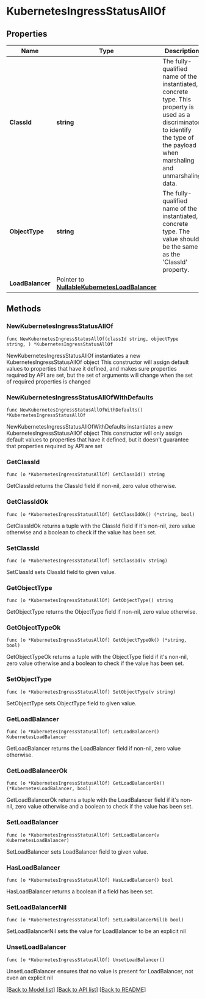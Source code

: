# KubernetesIngressStatusAllOf

## Properties

Name | Type | Description | Notes
------------ | ------------- | ------------- | -------------
**ClassId** | **string** | The fully-qualified name of the instantiated, concrete type. This property is used as a discriminator to identify the type of the payload when marshaling and unmarshaling data. | [default to "kubernetes.IngressStatus"]
**ObjectType** | **string** | The fully-qualified name of the instantiated, concrete type. The value should be the same as the &#39;ClassId&#39; property. | [default to "kubernetes.IngressStatus"]
**LoadBalancer** | Pointer to [**NullableKubernetesLoadBalancer**](KubernetesLoadBalancer.md) |  | [optional] 

## Methods

### NewKubernetesIngressStatusAllOf

`func NewKubernetesIngressStatusAllOf(classId string, objectType string, ) *KubernetesIngressStatusAllOf`

NewKubernetesIngressStatusAllOf instantiates a new KubernetesIngressStatusAllOf object
This constructor will assign default values to properties that have it defined,
and makes sure properties required by API are set, but the set of arguments
will change when the set of required properties is changed

### NewKubernetesIngressStatusAllOfWithDefaults

`func NewKubernetesIngressStatusAllOfWithDefaults() *KubernetesIngressStatusAllOf`

NewKubernetesIngressStatusAllOfWithDefaults instantiates a new KubernetesIngressStatusAllOf object
This constructor will only assign default values to properties that have it defined,
but it doesn't guarantee that properties required by API are set

### GetClassId

`func (o *KubernetesIngressStatusAllOf) GetClassId() string`

GetClassId returns the ClassId field if non-nil, zero value otherwise.

### GetClassIdOk

`func (o *KubernetesIngressStatusAllOf) GetClassIdOk() (*string, bool)`

GetClassIdOk returns a tuple with the ClassId field if it's non-nil, zero value otherwise
and a boolean to check if the value has been set.

### SetClassId

`func (o *KubernetesIngressStatusAllOf) SetClassId(v string)`

SetClassId sets ClassId field to given value.


### GetObjectType

`func (o *KubernetesIngressStatusAllOf) GetObjectType() string`

GetObjectType returns the ObjectType field if non-nil, zero value otherwise.

### GetObjectTypeOk

`func (o *KubernetesIngressStatusAllOf) GetObjectTypeOk() (*string, bool)`

GetObjectTypeOk returns a tuple with the ObjectType field if it's non-nil, zero value otherwise
and a boolean to check if the value has been set.

### SetObjectType

`func (o *KubernetesIngressStatusAllOf) SetObjectType(v string)`

SetObjectType sets ObjectType field to given value.


### GetLoadBalancer

`func (o *KubernetesIngressStatusAllOf) GetLoadBalancer() KubernetesLoadBalancer`

GetLoadBalancer returns the LoadBalancer field if non-nil, zero value otherwise.

### GetLoadBalancerOk

`func (o *KubernetesIngressStatusAllOf) GetLoadBalancerOk() (*KubernetesLoadBalancer, bool)`

GetLoadBalancerOk returns a tuple with the LoadBalancer field if it's non-nil, zero value otherwise
and a boolean to check if the value has been set.

### SetLoadBalancer

`func (o *KubernetesIngressStatusAllOf) SetLoadBalancer(v KubernetesLoadBalancer)`

SetLoadBalancer sets LoadBalancer field to given value.

### HasLoadBalancer

`func (o *KubernetesIngressStatusAllOf) HasLoadBalancer() bool`

HasLoadBalancer returns a boolean if a field has been set.

### SetLoadBalancerNil

`func (o *KubernetesIngressStatusAllOf) SetLoadBalancerNil(b bool)`

 SetLoadBalancerNil sets the value for LoadBalancer to be an explicit nil

### UnsetLoadBalancer
`func (o *KubernetesIngressStatusAllOf) UnsetLoadBalancer()`

UnsetLoadBalancer ensures that no value is present for LoadBalancer, not even an explicit nil

[[Back to Model list]](../README.md#documentation-for-models) [[Back to API list]](../README.md#documentation-for-api-endpoints) [[Back to README]](../README.md)


